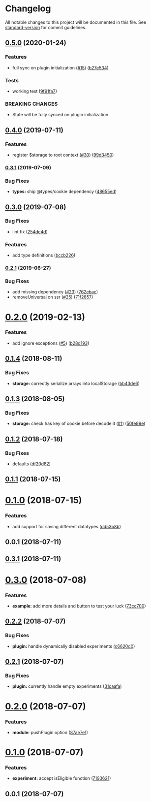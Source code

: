 # Changelog

All notable changes to this project will be documented in this file. See [standard-version](https://github.com/conventional-changelog/standard-version) for commit guidelines.

## [0.5.0](https://github.com/nuxt-community/universal-storage-module/compare/v0.4.0...v0.5.0) (2020-01-24)


### Features

* full sync on plugin initialization  ([#15](https://github.com/nuxt-community/universal-storage-module/issues/15)) ([b27e534](https://github.com/nuxt-community/universal-storage-module/commit/b27e534))


### Tests

* working test ([9f91fa7](https://github.com/nuxt-community/universal-storage-module/commit/9f91fa7))


### BREAKING CHANGES

* State will be fully synced on plugin initialization



## [0.4.0](https://github.com/nuxt-community/universal-storage-module/compare/v0.3.1...v0.4.0) (2019-07-11)


### Features

* register $storage to root context ([#30](https://github.com/nuxt-community/universal-storage-module/issues/30)) ([99d3450](https://github.com/nuxt-community/universal-storage-module/commit/99d3450))



### [0.3.1](https://github.com/nuxt-community/universal-storage-module/compare/v0.3.0...v0.3.1) (2019-07-09)


### Bug Fixes

* **types:** ship @types/cookie dependency ([48655ed](https://github.com/nuxt-community/universal-storage-module/commit/48655ed))



## [0.3.0](https://github.com/nuxt-community/universal-storage-module/compare/v0.2.1...v0.3.0) (2019-07-08)


### Bug Fixes

* lint fix ([254de4d](https://github.com/nuxt-community/universal-storage-module/commit/254de4d))


### Features

* add type definitions ([bccb226](https://github.com/nuxt-community/universal-storage-module/commit/bccb226))



### [0.2.1](https://github.com/nuxt-community/universal-storage-module/compare/v0.2.0...v0.2.1) (2019-06-27)


### Bug Fixes

* add missing dependency ([#23](https://github.com/nuxt-community/universal-storage-module/issues/23)) ([762ebac](https://github.com/nuxt-community/universal-storage-module/commit/762ebac))
* removeUniversal on ssr ([#25](https://github.com/nuxt-community/universal-storage-module/issues/25)) ([71f2857](https://github.com/nuxt-community/universal-storage-module/commit/71f2857))



<a name="0.2.0"></a>
# [0.2.0](https://github.com/nuxt-community/universal-storage-module/compare/v0.1.4...v0.2.0) (2019-02-13)


### Features

* add ignore exceptions ([#5](https://github.com/nuxt-community/universal-storage-module/issues/5)) ([b28d193](https://github.com/nuxt-community/universal-storage-module/commit/b28d193))



<a name="0.1.4"></a>
## [0.1.4](https://github.com/nuxt-community/universal-storage-module/compare/v0.1.3...v0.1.4) (2018-08-11)


### Bug Fixes

* **storage:** correctly serialize arrays into localStorage ([bb43de6](https://github.com/nuxt-community/universal-storage-module/commit/bb43de6))



<a name="0.1.3"></a>
## [0.1.3](https://github.com/nuxt-community/universal-storage-module/compare/v0.1.2...v0.1.3) (2018-08-05)


### Bug Fixes

* **storage:** check has key of cookie before decode it ([#1](https://github.com/nuxt-community/universal-storage-module/issues/1)) ([50fe99e](https://github.com/nuxt-community/universal-storage-module/commit/50fe99e))



<a name="0.1.2"></a>
## [0.1.2](https://github.com/nuxt-community/universal-storage-module/compare/v0.1.1...v0.1.2) (2018-07-18)


### Bug Fixes

* defaults ([df20d82](https://github.com/nuxt-community/universal-storage-module/commit/df20d82))



<a name="0.1.1"></a>
## [0.1.1](https://github.com/nuxt-community/universal-storage-module/compare/v0.1.0...v0.1.1) (2018-07-15)



<a name="0.1.0"></a>
# [0.1.0](https://github.com/nuxt-community/universal-storage-module/compare/v0.0.1...v0.1.0) (2018-07-15)


### Features

* add support for saving different datatypes ([dd53b8b](https://github.com/nuxt-community/universal-storage-module/commit/dd53b8b))



<a name="0.0.1"></a>
## 0.0.1 (2018-07-11)



<a name="0.3.1"></a>
## [0.3.1](https://github.com/alibaba-aero/nuxt-google-optimize/compare/v0.3.0...v0.3.1) (2018-07-11)



<a name="0.3.0"></a>
# [0.3.0](https://github.com/alibaba-aero/nuxt-google-optimize/compare/v0.2.2...v0.3.0) (2018-07-08)


### Features

* **example:** add more details and button to test your luck ([73cc700](https://github.com/alibaba-aero/nuxt-google-optimize/commit/73cc700))



<a name="0.2.2"></a>
## [0.2.2](https://github.com/alibaba-aero/nuxt-google-optimize/compare/v0.2.1...v0.2.2) (2018-07-07)


### Bug Fixes

* **plugin:** handle dynamically disabled experiments ([c6620d0](https://github.com/alibaba-aero/nuxt-google-optimize/commit/c6620d0))



<a name="0.2.1"></a>
## [0.2.1](https://github.com/alibaba-aero/nuxt-google-optimize/compare/v0.2.0...v0.2.1) (2018-07-07)


### Bug Fixes

* **plugin:** currently handle empty experiments ([31caafa](https://github.com/alibaba-aero/nuxt-google-optimize/commit/31caafa))



<a name="0.2.0"></a>
# [0.2.0](https://github.com/alibaba-aero/nuxt-google-optimize/compare/v0.1.0...v0.2.0) (2018-07-07)


### Features

* **module:** pushPlugin option ([87ae7e1](https://github.com/alibaba-aero/nuxt-google-optimize/commit/87ae7e1))



<a name="0.1.0"></a>
# [0.1.0](https://github.com/alibaba-aero/nuxt-google-optimize/compare/v0.0.1...v0.1.0) (2018-07-07)


### Features

* **experiment:** accept isEligible function ([7193621](https://github.com/alibaba-aero/nuxt-google-optimize/commit/7193621))



<a name="0.0.1"></a>
## 0.0.1 (2018-07-07)
